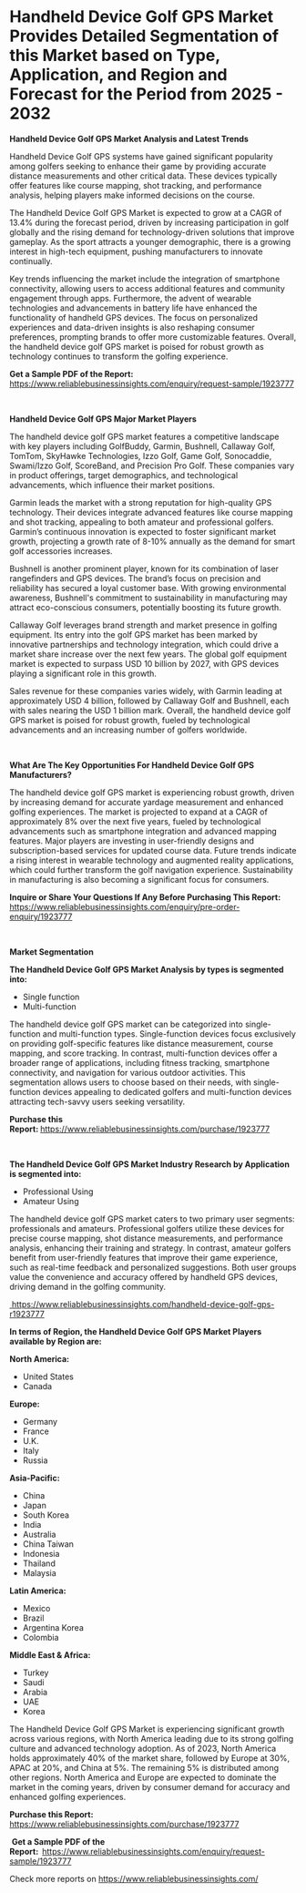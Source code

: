 <p><h1>Handheld Device Golf GPS Market Provides Detailed Segmentation of this Market based on Type, Application, and Region and Forecast for the Period from 2025 - 2032</h1></p><p><strong>Handheld Device Golf GPS Market Analysis and Latest Trends</strong></p>
<p><p>Handheld Device Golf GPS systems have gained significant popularity among golfers seeking to enhance their game by providing accurate distance measurements and other critical data. These devices typically offer features like course mapping, shot tracking, and performance analysis, helping players make informed decisions on the course.</p><p>The Handheld Device Golf GPS Market is expected to grow at a CAGR of 13.4% during the forecast period, driven by increasing participation in golf globally and the rising demand for technology-driven solutions that improve gameplay. As the sport attracts a younger demographic, there is a growing interest in high-tech equipment, pushing manufacturers to innovate continually.</p><p>Key trends influencing the market include the integration of smartphone connectivity, allowing users to access additional features and community engagement through apps. Furthermore, the advent of wearable technologies and advancements in battery life have enhanced the functionality of handheld GPS devices. The focus on personalized experiences and data-driven insights is also reshaping consumer preferences, prompting brands to offer more customizable features. Overall, the handheld device golf GPS market is poised for robust growth as technology continues to transform the golfing experience.</p></p>
<p><strong>Get a Sample PDF of the Report:&nbsp;</strong> <a href="https://www.reliablebusinessinsights.com/enquiry/request-sample/1923777?utm_campaign=1121&utm_medium=2&utm_source=Github&utm_content=ia&utm_term=14012025&utm_id=handheld-device-golf-gps">https://www.reliablebusinessinsights.com/enquiry/request-sample/1923777</a></p>
<p>&nbsp;</p>
<p><strong>Handheld Device Golf GPS Major Market Players</strong></p>
<p><p>The handheld device golf GPS market features a competitive landscape with key players including GolfBuddy, Garmin, Bushnell, Callaway Golf, TomTom, SkyHawke Technologies, Izzo Golf, Game Golf, Sonocaddie, Swami/Izzo Golf, ScoreBand, and Precision Pro Golf. These companies vary in product offerings, target demographics, and technological advancements, which influence their market positions.</p><p>Garmin leads the market with a strong reputation for high-quality GPS technology. Their devices integrate advanced features like course mapping and shot tracking, appealing to both amateur and professional golfers. Garmin’s continuous innovation is expected to foster significant market growth, projecting a growth rate of 8-10% annually as the demand for smart golf accessories increases.</p><p>Bushnell is another prominent player, known for its combination of laser rangefinders and GPS devices. The brand’s focus on precision and reliability has secured a loyal customer base. With growing environmental awareness, Bushnell's commitment to sustainability in manufacturing may attract eco-conscious consumers, potentially boosting its future growth.</p><p>Callaway Golf leverages brand strength and market presence in golfing equipment. Its entry into the golf GPS market has been marked by innovative partnerships and technology integration, which could drive a market share increase over the next few years. The global golf equipment market is expected to surpass USD 10 billion by 2027, with GPS devices playing a significant role in this growth.</p><p>Sales revenue for these companies varies widely, with Garmin leading at approximately USD 4 billion, followed by Callaway Golf and Bushnell, each with sales nearing the USD 1 billion mark. Overall, the handheld device golf GPS market is poised for robust growth, fueled by technological advancements and an increasing number of golfers worldwide.</p></p>
<p>&nbsp;</p>
<p><strong>What Are The Key Opportunities For Handheld Device Golf GPS Manufacturers?</strong></p>
<p><p>The handheld device golf GPS market is experiencing robust growth, driven by increasing demand for accurate yardage measurement and enhanced golfing experiences. The market is projected to expand at a CAGR of approximately 8% over the next five years, fueled by technological advancements such as smartphone integration and advanced mapping features. Major players are investing in user-friendly designs and subscription-based services for updated course data. Future trends indicate a rising interest in wearable technology and augmented reality applications, which could further transform the golf navigation experience. Sustainability in manufacturing is also becoming a significant focus for consumers.</p></p>
<p><strong>Inquire or Share Your Questions If Any Before Purchasing This Report:</strong> <a href="https://www.reliablebusinessinsights.com/enquiry/pre-order-enquiry/1923777?utm_campaign=1121&utm_medium=2&utm_source=Github&utm_content=ia&utm_term=14012025&utm_id=handheld-device-golf-gps">https://www.reliablebusinessinsights.com/enquiry/pre-order-enquiry/1923777</a></p>
<p>&nbsp;</p>
<p><strong>Market Segmentation</strong></p>
<p><strong>The Handheld Device Golf GPS Market Analysis by types is segmented into:</strong></p>
<p><ul><li>Single function</li><li>Multi-function</li></ul></p>
<p><p>The handheld device golf GPS market can be categorized into single-function and multi-function types. Single-function devices focus exclusively on providing golf-specific features like distance measurement, course mapping, and score tracking. In contrast, multi-function devices offer a broader range of applications, including fitness tracking, smartphone connectivity, and navigation for various outdoor activities. This segmentation allows users to choose based on their needs, with single-function devices appealing to dedicated golfers and multi-function devices attracting tech-savvy users seeking versatility.</p></p>
<p><strong>Purchase this Report:&nbsp;</strong><a href="https://www.reliablebusinessinsights.com/purchase/1923777?utm_campaign=1121&utm_medium=2&utm_source=Github&utm_content=ia&utm_term=14012025&utm_id=handheld-device-golf-gps">https://www.reliablebusinessinsights.com/purchase/1923777</a></p>
<p>&nbsp;</p>
<p><strong>The Handheld Device Golf GPS Market Industry Research by Application is segmented into:</strong></p>
<p><ul><li>Professional Using</li><li>Amateur Using</li></ul></p>
<p><p>The handheld device golf GPS market caters to two primary user segments: professionals and amateurs. Professional golfers utilize these devices for precise course mapping, shot distance measurements, and performance analysis, enhancing their training and strategy. In contrast, amateur golfers benefit from user-friendly features that improve their game experience, such as real-time feedback and personalized suggestions. Both user groups value the convenience and accuracy offered by handheld GPS devices, driving demand in the golfing community.</p></p>
<p><a href="https://www.reliablebusinessinsights.com/handheld-device-golf-gps-r1923777?utm_campaign=1121&utm_medium=2&utm_source=Github&utm_content=ia&utm_term=14012025&utm_id=handheld-device-golf-gps">&nbsp;https://www.reliablebusinessinsights.com/handheld-device-golf-gps-r1923777</a></p>
<p><strong>In terms of Region, the Handheld Device Golf GPS Market Players available by Region are:</strong></p>
<p>
    <p> <strong> North America: </strong>
        <ul>
            <li>United States</li>
            <li>Canada</li>
        </ul>
        </p> 
    <p> <strong> Europe: </strong>
        <ul>
            <li>Germany</li>
            <li>France</li>
            <li>U.K.</li>
            <li>Italy</li>
            <li>Russia</li>
        </ul>
        </p> 
    <p> <strong> Asia-Pacific: </strong>
        <ul>
            <li>China</li>
            <li>Japan</li>
            <li>South Korea</li>
            <li>India</li>
            <li>Australia</li>
            <li>China Taiwan</li>
            <li>Indonesia</li>
            <li>Thailand</li>
            <li>Malaysia</li>
        </ul>
        </p> 
    <p> <strong> Latin America: </strong>
        <ul>
            <li>Mexico</li>
            <li>Brazil</li>
            <li>Argentina Korea</li>
            <li>Colombia</li>
        </ul>
        </p> 
    <p> <strong> Middle East & Africa: </strong>
        <ul>
            <li>Turkey</li>
            <li>Saudi</li>
            <li>Arabia</li>
            <li>UAE</li>
            <li>Korea</li>
        </ul>
    </p>
    </p>
<p><p>The Handheld Device Golf GPS Market is experiencing significant growth across various regions, with North America leading due to its strong golfing culture and advanced technology adoption. As of 2023, North America holds approximately 40% of the market share, followed by Europe at 30%, APAC at 20%, and China at 5%. The remaining 5% is distributed among other regions. North America and Europe are expected to dominate the market in the coming years, driven by consumer demand for accuracy and enhanced golfing experiences.</p></p>
<p><strong>Purchase this Report: </strong><a href="https://www.reliablebusinessinsights.com/purchase/1923777?utm_campaign=1121&utm_medium=2&utm_source=Github&utm_content=ia&utm_term=14012025&utm_id=handheld-device-golf-gps">https://www.reliablebusinessinsights.com/purchase/1923777</a></p>
<p>&nbsp;<strong>Get a Sample PDF of the Report:&nbsp;&nbsp;</strong><a href="https://www.reliablebusinessinsights.com/enquiry/request-sample/1923777?utm_campaign=1121&utm_medium=2&utm_source=Github&utm_content=ia&utm_term=14012025&utm_id=handheld-device-golf-gps">https://www.reliablebusinessinsights.com/enquiry/request-sample/1923777</a></p>
<p><strong></strong></p>
<p>Check more reports on <a href="https://www.reliablebusinessinsights.com/?utm_campaign=1121&utm_medium=2&utm_source=Github&utm_content=ia&utm_term=14012025&utm_id=handheld-device-golf-gps">https://www.reliablebusinessinsights.com/</a></p>
